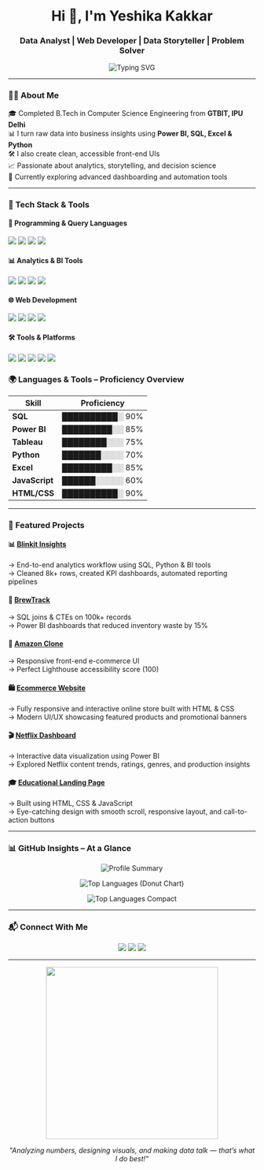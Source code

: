 <h1 align="center">Hi 👋, I'm Yeshika Kakkar</h1>
<h3 align="center">Data Analyst | Web Developer | Data Storyteller  | Problem Solver</h3>

<p align="center">
  <img 
    src="https://readme-typing-svg.herokuapp.com?font=Fira+Code&weight=600&size=22&duration=4000&pause=1000&color=F761A1&center=true&vCenter=true&width=700&lines=Turning+Data+into+Decisions+📊;Building+Visual+Stories+📈;Crafting+Responsive+Web+Experiences+🌐;Driving+Business+Impact+with+Analytics+🚀" 
    alt="Typing SVG" 
  />
</p>


---

### 💁‍♀️ About Me

🎓 Completed B.Tech in Computer Science Engineering from **GTBIT, IPU Delhi** <br>
📊 I turn raw data into business insights using **Power BI, SQL, Excel & Python**<br>
🛠️ I also create clean, accessible front-end UIs<br>
📈 Passionate about analytics, storytelling, and decision science<br> 
🌱 Currently exploring advanced dashboarding and automation tools  

---

### 🚀 Tech Stack & Tools

#### 🧠 Programming & Query Languages
<p>
  <img src="https://img.shields.io/badge/Python-3670A0?style=flat&logo=python&logoColor=white"/>
  <img src="https://img.shields.io/badge/SQL-025E8C?style=flat&logo=postgresql&logoColor=white"/>
  <img src="https://img.shields.io/badge/C%2B%2B-00599C?style=flat&logo=c%2B%2B&logoColor=white"/>
  <img src="https://img.shields.io/badge/JavaScript-F7DF1E?style=flat&logo=javascript&logoColor=black"/>
</p>

#### 📊 Analytics & BI Tools
<p>
  <img src="https://img.shields.io/badge/Power%20BI-F2C811?style=flat&logo=powerbi&logoColor=black"/>
  <img src="https://img.shields.io/badge/Tableau-E97627?style=flat&logo=tableau&logoColor=white"/>
  <img src="https://img.shields.io/badge/Microsoft%20Excel-217346?style=flat&logo=microsoft-excel&logoColor=white"/>
  <img src="https://img.shields.io/badge/MySQL-4479A1?style=flat&logo=mysql&logoColor=white"/>
</p>

#### 🌐 Web Development
<p>
  <img src="https://img.shields.io/badge/HTML5-E34F26?style=flat&logo=html5&logoColor=white"/>
  <img src="https://img.shields.io/badge/CSS3-1572B6?style=flat&logo=css3&logoColor=white"/>
  <img src="https://img.shields.io/badge/Responsive%20Design-00C7B7?style=flat"/>
  <img src="https://img.shields.io/badge/Accessibility-WCAG-blue?style=flat"/>
</p>

#### 🛠️ Tools & Platforms
<p>
  <img src="https://img.shields.io/badge/Git-F05032?style=flat&logo=git&logoColor=white"/>
  <img src="https://img.shields.io/badge/GitHub-181717?style=flat&logo=github&logoColor=white"/>
  <img src="https://img.shields.io/badge/VS%20Code-007ACC?style=flat&logo=visual-studio-code&logoColor=white"/>
  <img src="https://img.shields.io/badge/Google%20Sheets-34A853?style=flat&logo=google-sheets&logoColor=white"/>
  <img src="https://img.shields.io/badge/PowerPoint-B7472A?style=flat&logo=microsoft-powerpoint&logoColor=white"/>
</p>

### 🌍 Languages & Tools – Proficiency Overview

| Skill         | Proficiency |
|---------------|-------------|
| **SQL**       | ██████████░ 90% |
| **Power BI**  | █████████░░ 85% |
| **Tableau**   | ████████░░░ 75% |
| **Python**    | ███████░░░░ 70% |
| **Excel**     | █████████░░ 85% |
| **JavaScript**| ██████░░░░░ 60% |
| **HTML/CSS**  | ██████████░ 90% |

---

### 📂 Featured Projects

#### 📊 [Blinkit Insights](https://github.com/yeshika06)
→ End-to-end analytics workflow using SQL, Python & BI tools  
→ Cleaned 8k+ rows, created KPI dashboards, automated reporting pipelines

#### 🏪 [BrewTrack](https://github.com/yeshika06/Brew-Track)  
→ SQL joins & CTEs on 100k+ records  
→ Power BI dashboards that reduced inventory waste by 15%

#### 🛒 [Amazon Clone](https://yeshika06.github.io/Amazon-Clone/)  
→ Responsive front-end e-commerce UI  
→ Perfect Lighthouse accessibility score (100)

#### 🛍️ [Ecommerce Website](https://github.com/yeshika06/Ecommerce-Website)  
→ Fully responsive and interactive online store built with HTML & CSS  
→ Modern UI/UX showcasing featured products and promotional banners  

#### 🎬 [Netflix Dashboard](https://github.com/yeshika06/Netflix-Dashboard)  
→ Interactive data visualization using Power BI  
→ Explored Netflix content trends, ratings, genres, and production insights  

#### 🎓 [Educational Landing Page](https://github.com/yeshika06/Educational-Landing-Page)  
→ Built using HTML, CSS & JavaScript  
→ Eye-catching design with smooth scroll, responsive layout, and call-to-action buttons  

---

### 📊 GitHub Insights – At a Glance

<p align="center">
  <!-- Profile Summary -->
  <img src="https://github-profile-summary-cards.vercel.app/api/cards/profile-details?username=yeshika06&theme=github_dark" alt="Profile Summary" />
</p>

<p align="center">
  <!-- Top Languages by Repo -->
  <img src="https://github-readme-stats.vercel.app/api/top-langs/?username=yeshika06&layout=donut&theme=github_dark&hide_border=true" alt="Top Languages (Donut Chart)" />
</p>

<p align="center">
  <!-- Top Languages by Commit -->
  <img src="https://github-readme-stats.vercel.app/api/top-langs/?username=yeshika06&layout=compact&theme=github_dark&hide_border=true&langs_count=6" alt="Top Languages Compact" />
</p>

---

### 📬 Connect With Me

<p align="center">
  <a href="mailto:yeshikakakkar@gmail.com"><img src="https://img.shields.io/badge/Gmail-D14836?style=for-the-badge&logo=gmail&logoColor=white"/></a>
  <a href="https://www.linkedin.com/in/yeshika-kakkar-a40758229/"><img src="https://img.shields.io/badge/LinkedIn-0077B5?style=for-the-badge&logo=linkedin&logoColor=white"/></a>
  <a href="https://github.com/yeshika06"><img src="https://img.shields.io/badge/GitHub-000?style=for-the-badge&logo=github&logoColor=white"/></a>
</p>

---

<p align="center">
  <img src="https://media.giphy.com/media/SWoSkN6DxTszqIKEqv/giphy.gif" width="350" />
</p>

<p align="center"><i>"Analyzing numbers, designing visuals, and making data talk — that’s what I do best!"</i></p>
